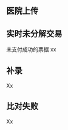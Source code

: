## 医院上传

## 实时未分解交易

未支付成功的票据 xx

## 补录

Xx

## 比对失败

Xx

<!-- todo zsj 票据文件上传的数据，比对失败的票据在上传模块也能显示出来>

比对失败的票据，怎么处理，

票据文件上传是只用于上传模块？

用ctrl+r进行内容替换，使用正则表达式，用^\s*\n 替换 空即可

\s 包括空格、制表符、换页符等空白字符的其中任意一个
\r, \n 代表回车和换行符
* 表达式不出现或出现任意次，相当于 {0,}，
